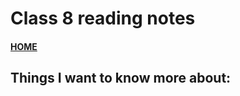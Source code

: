 # Class 8 reading notes

#### [HOME](https://cesarderio.github.io/reading-notes/)


## Things I want to know more about:
